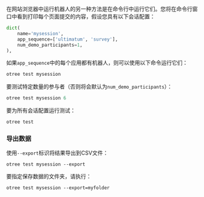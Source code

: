 在网站浏览器中运行机器人的另一种方法是在命令行中运行它们。您将在命令行窗口中看到打印每个页面提交的内容，假设您具有以下会话配置：

```python
dict(
    name='mysession',
    app_sequence=['ultimatum', 'survey'],
    num_demo_participants=1,
),
```

如果`app_sequence`中的每个应用都有机器人，则可以使用以下命令运行它们：

```python
otree test mysession
```

要测试特定数量的参与者（否则将会默认为`num_demo_participants`）：

```python
otree test mysession 6
```

要为所有会话配置运行测试：

```python
otree test
```

### 导出数据

使用`--export`标识将结果导出到CSV文件：

```text
otree test mysession --export
```

要指定保存数据的文件夹，请执行：

```text
otree test mysession --export=myfolder
```